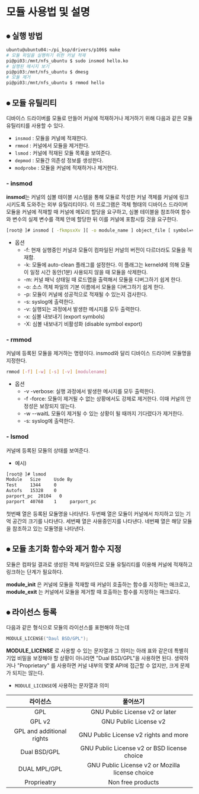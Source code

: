 # 모듈 사용법 및 설명

## ⦁ 실행 방법

```bash
ubuntu@ubuntu04:~/pi_bsp/drivers/p106$ make
# 모듈 파일을 실행하기 위한 커널 적재
pi@pi03:/mnt/nfs_ubuntu $ sudo insmod hello.ko
# 실행된 메시지 보기
pi@pi03:/mnt/nfs_ubuntu $ dmesg
# 모듈 제거
pi@pi03:/mnt/nfs_ubuntu $ rmmod hello
```

## ⦁ 모듈 유틸리티

디바이스 드라이버를 모듈로 만들어 커널에 적재하거나 제거하기 위해 다음과 같은 모듈 유틸리티를 사용할 수 있다.

- `insmod` : 모듈을 커널에 적재한다.
- `rmmod` : 커널에서 모듈을 제거한다.
- `lsmod` : 커널에 적재된 모듈 목록을 보여준다.
- `depmod` : 모듈간 의존성 정보를 생성한다.
- `modprobe` : 모듈을 커널에 적재하거나 제거한다.

### - insmod

**insmod**는 커널의 심볼 테이블 시스템을 통해 모듈로 작성한 커널 객체를 커널에 링크시키도록 도와주는 외부 유틸리티이다. 이 프로그램은 객체 형태의 디바이스 드라이버 모듈을 커널에 적재할 때 커널에 메모리 할당을 요구하고, 심볼 테이블을 참조하여 함수와 변수의 실제 변수를 객체 안에 할당한 뒤 이를 커널에 포함시킬 것을 요구한다.
```bash
[root@ ]# insmod [ -fkmpsxXv ][ -o module_name ] object_file [ symbol=value... ]
```
- 옵션
    -  -f: 현재 실행중인 커널과 모듈이 컴파일된 커널의 버전이 다르더라도 모듈을 적재함.
    - -k: 모듈에 auto-clean 플래그를 설정한다. 이 플래그는 kerneld에 의해 모듈이 일정 시간 동안(1분) 사용되지 않을 때 모듈을 삭제한다.
    - -m: 커널 패닉 상태일 때 로드맵을 출력해서 모듈을 디버그하기 쉽게 한다.
    - -o: 소스 객체 파일의 기본 이름에서 모듈을 디버그하기 쉽게 한다.
    - -p: 모듈이 커널에 성공적으로 적재될 수 있는지 검사한다.
    - -s: syslog에 출력한다.
    - -v: 실행되는 과정에서 발생한 메시지를 모두 출력한다.
    - -x: 심볼 내보내기 (export symbols)
    - -X: 심볼 내보내기 비활성화 (disable symbol export)

### - rmmod

커널에 등록된 모듈을 제거하는 명령이다. insmod와 달리 디바이스 드라이버 모듈명을 지정한다.

```bash
rmmod [-f] [-w] [-s] [-v] [modulename]
```

- 옵션
    - -v -verbose: 실행 과정에서 발생한 메시지를 모두 출력한다.
    - -f -force: 모듈이 제거될 수 없는 상황에서도 강제로 제거한다. 이때 커널의 안정성은 보장되지 않는다.
    - -w --waitL 모듈이 제거될 수 있는 상황이 될 때까지 기다렸다가 제거한다.
    - -s: syslog에 출력한다.

### - lsmod

커널에 등록된 모듈의 상태를 보여준다.
- 예시)
```bash
[root@ ]# lsmod
Module   Size     Usde By
Test     1344     0
Autofs   15328    0
parport_pc  20104   0
parport  40768    1     parport_pc
```
첫번째 열은 등록된 모듈명을 나타낸다. 두번째 열은 모듈이 커널에서 차지하고 있는 기억 공간의 크기를 나타낸다. 세번째 열은 사용중인지를 나타낸다. 네번째 열은 해당 모듈을 참조하고 있는 모듈명을 나타낸다. 

## ⦁ 모듈 초기화 함수와 제거 함수 지정
모듈은 컴파일 결과로 생성된 객체 파일이므로 모듈 유틸리티를 이용해 커널에 적재하고 링크하는 단계가 필요하다.

**module_init** 은 커널에 모듈을 적재할 때 커널이 호출하는 함수를 지정하는 매크로고, **module_exit** 는 커널에서 모듈을 제거할 때 호출하는 함수를 지정하는 매크로다.

## ⦁ 라이선스 등록
다음과 같은 형식으로 모듈의 라이선스를 표현해야 하는데
```c
MODULE_LICENSE("Daul BSD/GPL");
```
**MODULE_LICENSE** 로 사용할 수 있는 문자열과 그 의미는 아래 표와 같은데 특별히 기업 비밀을 보장해야 할 상황이 아니라면 "Dual BSD/GPL"을 사용하면 된다. 생략하거나 "Proprietary" 를 사용하면 커널 내부의 몇몇 API에 접근할 수 없지만, 크게 문제가 되지는 않는다.
- `MODULE_LICENSE`에 사용하는 문자열과 의미

| 라이선스 | 풀어쓰기
|:---:|:---:|
| GPL | GNU Public License v2 or later
| GPL v2 | GNU Public License v2
| GPL and additional rights | GNU Public License v2 rights and more
| Dual BSD/GPL | GNU Public License v2 or BSD license choice
| DUAL MPL/GPL | GNU Public License v2 or Mozilla license choice
| Proprieatry | Non free products